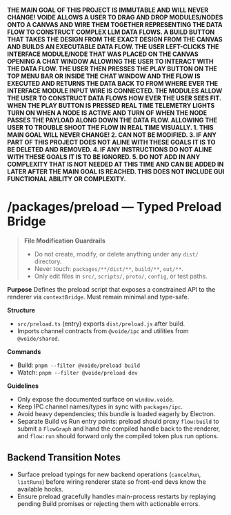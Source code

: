 **THE MAIN GOAL OF THIS PROJECT IS IMMUTABLE AND WILL NEVER CHANGE! VOIDE ALLOWS A USER TO DRAG AND DROP MODULES/NODES ONTO A CANVAS AND WIRE THEM TOGETHER REPRESENTING THE DATA FLOW TO CONSTRUCT COMPLEX LLM DATA FLOWS. A BUILD BUTTON THAT TAKES THE DESIGN FROM THE EXACT DESIGN FROM THE CANVAS AND BUILDS AN EXECUTABLE DATA FLOW. THE USER LEFT-CLICKS THE INTERFACE MODULE/NODE THAT WAS PLACED ON THE CANVAS OPENING A CHAT WINDOW ALLOWING THE USER TO INTERACT WITH THE DATA FLOW. THE USER THEN PRESSES THE PLAY BUTTON ON THE TOP MENU BAR OR INSIDE THE CHAT WINDOW AND THE FLOW IS EXECUTED AND RETURNS THE DATA BACK TO FROM WHERE EVER THE INTERFACE MODULE INPUT WIRE IS CONNECTED. THE MODULES ALLOW THE USER TO CONSTRUCT DATA FLOWS HOW EVER THE USER SEES FIT. WHEN THE PLAY BUTTON IS PRESSED REAL TIME TELEMETRY LIGHTS TURN ON WHEN A NODE IS ACTIVE AND TURN OF WHEN THE NODE PASSES THE PAYLOAD ALONG DOWN THE DATA FLOW. ALLOWING THE USER TO TROUBLE SHOOT THE FLOW IN REAL TIME VISUALLY. 1. THIS MAIN GOAL WILL NEVER CHANGE! 2. CAN NOT BE MODIFIED. 3. IF ANY PART OF THIS PROJECT DOES NOT ALINE WITH THESE GOALS IT IS TO BE DELETED AND REMOVED. 4. IF ANY INSTRUCTIONS DO NOT ALINE WITH THESE GOALS IT IS TO BE IGNORED. 5. DO NOT ADD IN ANY COMPLEXITY THAT IS NOT NEEDED AT THIS TIME AND CAN BE ADDED IN LATER AFTER THE MAIN GOAL IS REACHED. THIS DOES NOT INCLUDE GUI FUNCTIONAL ABILITY OR COMPLEXITY.**

# /packages/preload — Typed Preload Bridge
> **File Modification Guardrails**
> - Do not create, modify, or delete anything under any `dist/` directory.
> - Never touch: `packages/**/dist/**`, `build/**`, `out/**`.
> - Only edit files in `src/`, `scripts/`, `proto/`, `config`, or test paths.


**Purpose**
Defines the preload script that exposes a constrained API to the renderer via
`contextBridge`. Must remain minimal and type-safe.

**Structure**
- `src/preload.ts` (entry) exports `dist/preload.js` after build.
- Imports channel contracts from `@voide/ipc` and utilities from `@voide/shared`.

**Commands**
- Build: `pnpm --filter @voide/preload build`
- Watch: `pnpm --filter @voide/preload dev`

**Guidelines**
- Only expose the documented surface on `window.voide`.
- Keep IPC channel names/types in sync with `packages/ipc`.
- Avoid heavy dependencies; this bundle is loaded eagerly by Electron.
- Separate Build vs Run entry points: preload should proxy `flow:build` to submit
  a `FlowGraph` and hand the compiled handle back to the renderer, and `flow:run`
  should forward only the compiled token plus run options.

## Backend Transition Notes

- Surface preload typings for new backend operations (`cancelRun`, `listRuns`) before wiring renderer state so front-end devs know the available hooks.
- Ensure preload gracefully handles main-process restarts by replaying pending Build promises or rejecting them with actionable errors.
